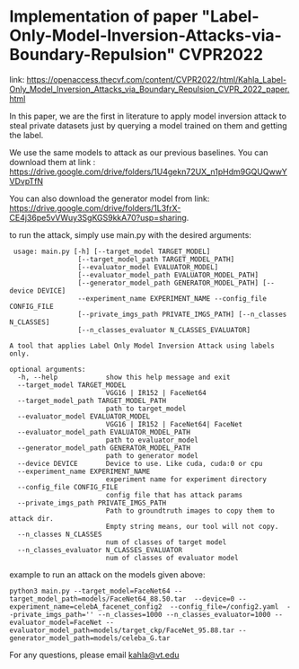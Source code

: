 # Implementation of paper "Label-Only-Model-Inversion-Attacks-via-Boundary-Repulsion" CVPR2022
link: https://openaccess.thecvf.com/content/CVPR2022/html/Kahla_Label-Only_Model_Inversion_Attacks_via_Boundary_Repulsion_CVPR_2022_paper.html


In this paper, we are the first in literature to apply model inversion attack to steal private datasets just by querying a model trained on them and getting the label.

We use the same models to attack as our previous baselines. You can download them at link : https://drive.google.com/drive/folders/1U4gekn72UX_n1pHdm9GQUQwwYVDvpTfN

You can also download the generator model from link: https://drive.google.com/drive/folders/1L3frX-CE4j36pe5vVWuy3SgKGS9kkA70?usp=sharing.

to run the attack, simply use main.py with the desired arguments:


     usage: main.py [-h] [--target_model TARGET_MODEL]
                     [--target_model_path TARGET_MODEL_PATH]
                     [--evaluator_model EVALUATOR_MODEL]
                     [--evaluator_model_path EVALUATOR_MODEL_PATH]
                     [--generator_model_path GENERATOR_MODEL_PATH] [--device DEVICE]
                     --experiment_name EXPERIMENT_NAME --config_file CONFIG_FILE
                     [--private_imgs_path PRIVATE_IMGS_PATH] [--n_classes N_CLASSES]
                     [--n_classes_evaluator N_CLASSES_EVALUATOR]

    A tool that applies Label Only Model Inversion Attack using labels only.

    optional arguments:
      -h, --help            show this help message and exit
      --target_model TARGET_MODEL
                            VGG16 | IR152 | FaceNet64
      --target_model_path TARGET_MODEL_PATH
                            path to target_model
      --evaluator_model EVALUATOR_MODEL
                            VGG16 | IR152 | FaceNet64| FaceNet
      --evaluator_model_path EVALUATOR_MODEL_PATH
                            path to evaluator_model
      --generator_model_path GENERATOR_MODEL_PATH
                            path to generator model
      --device DEVICE       Device to use. Like cuda, cuda:0 or cpu
      --experiment_name EXPERIMENT_NAME
                            experiment name for experiment directory
      --config_file CONFIG_FILE
                            config file that has attack params
      --private_imgs_path PRIVATE_IMGS_PATH
                            Path to groundtruth images to copy them to attack dir.
                            Empty string means, our tool will not copy.
      --n_classes N_CLASSES
                            num of classes of target model
      --n_classes_evaluator N_CLASSES_EVALUATOR
                            num of classes of evaluator model


example to run an attack on the models given above:

    python3 main.py --target_model=FaceNet64 --target_model_path=models/FaceNet64_88.50.tar  --device=0 --experiment_name=celebA_facenet_config2  --config_file=/config2.yaml  --private_imgs_path='' --n_classes=1000 --n_classes_evaluator=1000 --evaluator_model=FaceNet --evaluator_model_path=models/target_ckp/FaceNet_95.88.tar --generator_model_path=models/celeba_G.tar

For any questions, please email kahla@vt.edu
